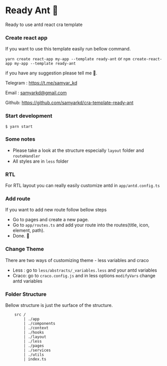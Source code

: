 # Ready Ant 🐜

Ready to use antd react cra template

### Create react app

If you want to use this template easily run bellow command.

`yarn create react-app my-app --template ready-ant`
or
`npm create-react-app my-app --template ready-ant`

if you have any suggestion please tell me 🙏.

Telegram : https://t.me/samyar_kd

Email : samyarkd@gmail.com

Github: https://github.com/samyarkd/cra-template-ready-ant

### Start development

`$ yarn start `

### Some notes

- Please take a look at the structure especially `layout` folder and `routeHandler`
- All styles are in `less` folder

### RTL

For RTL layout you can really easily customize antd in `app/antd.config.ts`

### Add route

If you want to add new route follow bellow steps

- Go to pages and create a new page.
- Go to `app/routes.ts` and add your route into the routes(title, icon, element, path).
- Done. 🤗

### Change Theme

There are two ways of customizing theme - less variables and craco

- Less : go to `less/abstracts/_variables.less` and your antd variables
- Craco: go to `craco.config.js` and in less options `modifyVars` change antd variables

### Folder Structure

Bellow structure is just the surface of the structure.

```
    src /
        | ./app
        | ./components
        | ./context
        | ./hooks
        | ./layout
        | ./less
        | ./pages
        | ./services
        | ./utils
        | index.ts
```
